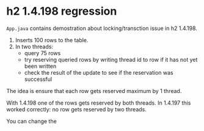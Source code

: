 # h2 1.4.198 regression

`App.java` contains demostration about locking/transction issue in h2 1.4.198.

1. Inserts 100 rows to the table.
2. In two threads:
   - query 75 rows
   - try reserving queried rows by writing thread id to row if it has not yet been written
   - check the result of the update to see if the reservation was successful 
   
The idea is ensure that each row gets reserved maximum by 1 thread.

With 1.4.198 one of the rows gets reserved by both threads. 
In 1.4.197 this worked correctly: no row gets reserved by two threads. 

You can change the 